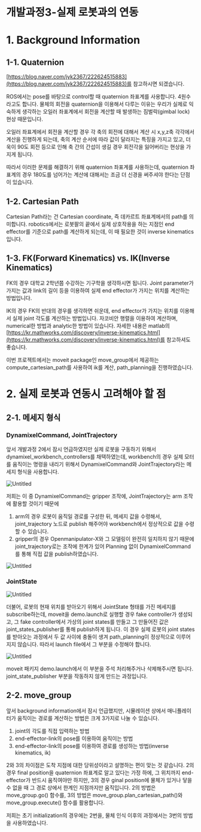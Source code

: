 # 개발과정3-실제 로봇과의 연동

# 1. Background Information

## 1-1. Quaternion

[https://blog.naver.com/jyk2367/222624515883](https://blog.naver.com/jyk2367/222624515883)를 참고하시면 되겠습니다.

ROS에서는 pose를 바탕으로 control할 때 quaternion 좌표계를 사용합니다. 4원수라고도 합니다. 물체의 회전을 quaternion을 이용해서 다루는 이유는 우리가 실제로 익숙하게 생각하는 오일러 좌표계에서 회전을 계산할 때 발생하는 짐벌락(gimbal lock) 현상 때문입니다.

 오일러 좌표계에서 회전을 계산할 경우 각 축의 회전에 대해서 계산 시 x,y,z축 각각에서 계산을 진행하게 되는데, 축의 계산 순서에 따라 값이 달라지는 특징을 가지고 있고, 더욱이 90도 회전 등으로 인해 축 간의 간섭이 생길 경우 회전각을 잃어버리는 현상을 가지게 됩니다.

따라서 이러한 문제를 해결하기 위해 quaternion 좌표계를 사용하는데, quaternion 좌표계의 경우 180도를 넘어가는 계산에 대해서는 조금 더 신경을 써주셔야 한다는 단점이 있습니다.

## 1-2. Cartesian Path

Cartesian Path라는 건 Cartesian coordinate, 즉 데카르트 좌표계에서의 path를 의미합니다. robotics에서는 로봇팔의 끝에서 실제 상호작용을 하는 지점인 end effector를 기준으로 path를 계산하게 되는데, 이 때 필요한 것이 inverse kinematics입니다.

## 1-3. FK(Forward Kinematics) vs. IK(Inverse Kinematics)

FK의 경우 대학교 2학년쯤 수강하는 기구학을 생각하시면 됩니다. Joint parameter가 가지는 값과 link의 길이 등을 이용하여 실제 end effector가 가지는 위치를 계산하는 방법입니다. 

IK의 경우 FK의 반대의 경우를 생각하면 쉬운데, end effector가 가지는 위치를 이용해서 실제 joint 각도를 계산하는 방법입니다.  자코비안 행렬을 이용하여 계산하며, numerical한 방법과 analytic한 방법이 있습니다. 자세한 내용은 matlab의 [https://kr.mathworks.com/discovery/inverse-kinematics.html](https://kr.mathworks.com/discovery/inverse-kinematics.html)를 참고하셔도 좋습니다.

 이번 프로젝트에서는 moveit package인 move_group에서 제공하는 compute_cartesian_path를 사용하여 ik를 계산, path_planning을 진행하였습니다.

# 2. 실제 로봇과 연동시 고려해야 할 점

## 2-1. 메세지 형식

### DynamixelCommand, JointTrajectory

앞서 개발과정 2에서 잠시 언급하였지만 실제 로봇을 구동하기 위해서 dynamixel_workbench_controllers를 채택하였는데, workbench의 경우 실제 모터를 움직이는 명령을 내리기 위해서 DynamixelCommand와 JointTrajectory라는 메세지 형식을 사용합니다.

![Untitled](%E1%84%80%E1%85%A2%E1%84%87%E1%85%A1%E1%86%AF%E1%84%80%E1%85%AA%E1%84%8C%E1%85%A5%E1%86%BC3-%E1%84%89%E1%85%B5%E1%86%AF%E1%84%8C%E1%85%A6%20%E1%84%85%E1%85%A9%E1%84%87%E1%85%A9%E1%86%BA%E1%84%80%E1%85%AA%E1%84%8B%E1%85%B4%20%E1%84%8B%E1%85%A7%E1%86%AB%E1%84%83%E1%85%A9%E1%86%BC%2048aa753180ce4fb3920e80fa246cdc64/Untitled.png)

저희는 이 중 DynamixelCommand는 gripper 조작에, JointTrajectory는 arm 조작에 활용할 것이기 때문에

1. arm의 경우 로봇이 움직일 경로를 구성한 뒤, 메세지 값을 수령해서, joint_trajectory 노드로 publish 해주어야 workbench에서 정상적으로 값을 수령할 수 있습니다.
2. gripper의 경우 Openmanipulator-X와 그 모델링이 완전히 일치하지 않기 때문에 joint_trajectory로는 조작에 한계가 있어 Planning 없이 DynamixelCommand를 통해 직접 값을 publish하였습니다.

![Untitled](%E1%84%80%E1%85%A2%E1%84%87%E1%85%A1%E1%86%AF%E1%84%80%E1%85%AA%E1%84%8C%E1%85%A5%E1%86%BC3-%E1%84%89%E1%85%B5%E1%86%AF%E1%84%8C%E1%85%A6%20%E1%84%85%E1%85%A9%E1%84%87%E1%85%A9%E1%86%BA%E1%84%80%E1%85%AA%E1%84%8B%E1%85%B4%20%E1%84%8B%E1%85%A7%E1%86%AB%E1%84%83%E1%85%A9%E1%86%BC%2048aa753180ce4fb3920e80fa246cdc64/Untitled%201.png)

### JointState

![Untitled](%E1%84%80%E1%85%A2%E1%84%87%E1%85%A1%E1%86%AF%E1%84%80%E1%85%AA%E1%84%8C%E1%85%A5%E1%86%BC3-%E1%84%89%E1%85%B5%E1%86%AF%E1%84%8C%E1%85%A6%20%E1%84%85%E1%85%A9%E1%84%87%E1%85%A9%E1%86%BA%E1%84%80%E1%85%AA%E1%84%8B%E1%85%B4%20%E1%84%8B%E1%85%A7%E1%86%AB%E1%84%83%E1%85%A9%E1%86%BC%2048aa753180ce4fb3920e80fa246cdc64/Untitled%202.png)

더불어, 로봇의 현재 위치를 받아오기 위해서 JointState 형태를 가진 메세지를 subscribe하는데, moveit을 demo.launch로 실행할 경우 fake controller가 생성되고, 그 fake controller에서 가상의 joint states를 만들고 그 만들어진 값은 joint_states_publisher를 통해 publish하게 됩니다. 이 경우 실제 로봇의 joint states를 받아오는 과정에서 두 값 사이에 충돌이 생겨 path_planning이 정상적으로 이루어지지 않습니다. 따라서 launch file에서 그 부분을 수정해야 합니다.

![Untitled](%E1%84%80%E1%85%A2%E1%84%87%E1%85%A1%E1%86%AF%E1%84%80%E1%85%AA%E1%84%8C%E1%85%A5%E1%86%BC3-%E1%84%89%E1%85%B5%E1%86%AF%E1%84%8C%E1%85%A6%20%E1%84%85%E1%85%A9%E1%84%87%E1%85%A9%E1%86%BA%E1%84%80%E1%85%AA%E1%84%8B%E1%85%B4%20%E1%84%8B%E1%85%A7%E1%86%AB%E1%84%83%E1%85%A9%E1%86%BC%2048aa753180ce4fb3920e80fa246cdc64/Untitled%203.png)

moveit 패키지 demo.launch에서 이 부분을 주석 처리해주거나 삭제해주시면 됩니다. joint_state_publisher 부분을 작동하지 않게 만드는 과정입니다.

## 2-2. move_group

앞서 background information에서 잠시 언급했지만, 시뮬레이션 상에서 매니퓰레이터가 움직이는 경로를 계산하는 방법은 크게 3가지로 나눌 수 있습니다.

1. joint의 각도를 직접 입력하는 방법
2. end-effector-link의 pose를 이용하여 움직이는 방법
3. end-effector-link의 pose를 이용하여 경로를 생성하는 방법(inverse kinematics, ik)

2와 3의 차이점은 도착 지점에 대한 당위성이라고 설명하는 편이 맞는 것 같습니다. 2의 경우 final position을 quaternion 좌표계로 알고 있다는 가정 하에, 그 위치까지 end-effector가 반드시 움직여야만 하지만, 3의 경우 ginal position에 물체가 있거나 닿을 수 없을 때 그 경로 상에서 한계인 지점까지만 움직입니다. 2의 방법은 move_group.go() 함수를, 3의 방법은 move_group.plan_cartesian_path()와 move_group.execute() 함수를 활용합니다.

저희는 초기 initialization의 경우에는 2번을, 물체 인식 이후의 과정에서는 3번의 방법을 사용하였습니다.
